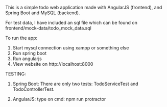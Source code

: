 This is a simple todo web application made with AngularJS (frontend), and Spring Boot and MySQL (backend).

For test data, I have included an sql file which can be found on frontend/mock-data/todo_mock_data.sql

To run the app:
1. Start mysql connection using xampp or something else
2. Run spring boot
3. Run angularjs
4. View website on http://localhost:8000


TESTING:
1. Spring Boot:
There are only two tests: TodoServiceTest and TodoControllerTest.

2. AngularJS:
type on cmd:
npm run protractor